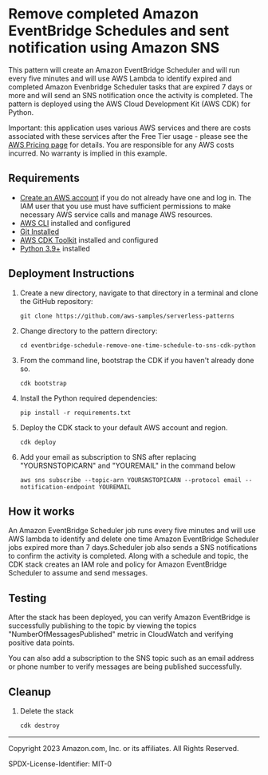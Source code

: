 # Remove completed Amazon EventBridge Schedules and sent notification using Amazon SNS 

This pattern will create an Amazon EventBridge Scheduler and will run every five minutes and will use AWS Lambda  to identify expired and completed Amazon Evenbridge Scheduler tasks that are expired 7 days or more and will send an SNS notification once the activity is completed. The pattern is deployed using the AWS Cloud Development Kit (AWS CDK) for Python. 

Important: this application uses various AWS services and there are costs associated with these services after the Free Tier usage - please see the [AWS Pricing page](https://aws.amazon.com/pricing/) for details. You are responsible for any AWS costs incurred. No warranty is implied in this example.

## Requirements

* [Create an AWS account](https://portal.aws.amazon.com/gp/aws/developer/registration/index.html) if you do not already have one
  and log in. The IAM user that you use must have sufficient permissions to make necessary AWS service calls and manage AWS
  resources.
* [AWS CLI](https://docs.aws.amazon.com/cli/latest/userguide/install-cliv2.html) installed and configured
* [Git Installed](https://git-scm.com/book/en/v2/Getting-Started-Installing-Git)
* [AWS CDK Toolkit](https://docs.aws.amazon.com/cdk/latest/guide/cli.html) installed and configured
* [Python 3.9+](https://www.python.org/downloads/) installed

## Deployment Instructions

1. Create a new directory, navigate to that directory in a terminal and clone the GitHub repository:
    ``` 
    git clone https://github.com/aws-samples/serverless-patterns
    ```
2. Change directory to the pattern directory:
    ```
    cd eventbridge-schedule-remove-one-time-schedule-to-sns-cdk-python
    ```
3. From the command line, bootstrap the CDK if you haven't already done so. 
    ```
    cdk bootstrap 
    ```
4. Install the Python required dependencies:
    ```
    pip install -r requirements.txt
    ```
5. Deploy the CDK stack to your default AWS account and region. 
    ```
    cdk deploy
    ```
6. Add your email as subscription to SNS after replacing "YOURSNSTOPICARN" and "YOUREMAIL" in the command below
    ```
    aws sns subscribe --topic-arn YOURSNSTOPICARN --protocol email --notification-endpoint YOUREMAIL
    ```
## How it works

An Amazon EventBridge Scheduler job runs every five minutes and will use AWS lambda to identify and delete one time Amazon EventBridge Scheduler jobs expired more than 7 days.Scheduler job also sends a SNS notifications to confirm the activity is completed.
Along with a schedule and topic, the CDK stack creates an IAM role and policy for Amazon EventBridge Scheduler to assume and send messages. 

## Testing
After the stack has been deployed, you can verify Amazon EventBridge is successfully publishing to the topic by viewing the topics "NumberOfMessagesPublished" metric in CloudWatch and verifying positive data points. 

You can also add a subscription to the SNS topic such as an email address or phone number to verify messages are being published successfully.

## Cleanup
 
1. Delete the stack
    ```bash
    cdk destroy
    ```
----
Copyright 2023 Amazon.com, Inc. or its affiliates. All Rights Reserved.

SPDX-License-Identifier: MIT-0